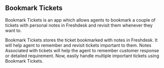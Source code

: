 ## Bookmark Tickets

Bookmark Tickets is an app which allows agents to bookmark a couple of tickets with personal notes in Freshdesk and revisit them whenever they want to. 

Bookmark Tickets stores the ticket bookmarked with notes in Freshdesk. It will help agent to remember and revisit tickets important to them. Notes Associated with tickets will help the agent to remember customer response or detailed requirement.
Now, easily handle multiple important tickets using Bookmark Tickets.

